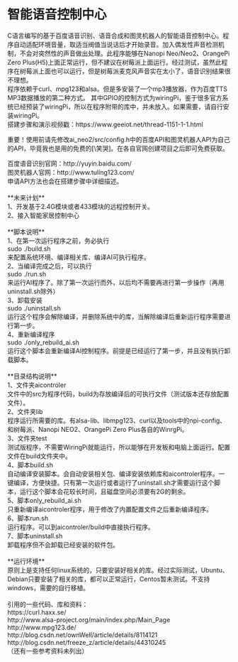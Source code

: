 # 智能语音控制中心
<p>C语言编写的基于百度语音识别、语音合成和图灵机器人的智能语音控制中心。程序自动适配环境音量，取适当阀值当说话后才开始录音。加入偶发性声音检测机制，不会对突然性的声音做出处理。此程序能够在Nanopi Neo/Neo2、OrangePi Zero Plus(H5)上面正常运行，但不建议在树莓派上面运行。经过测试，虽然此程序在树莓派上面也可以运行，但是树莓派麦克风声音实在太小了，语音识别结果很不理想。<br />
程序依赖于curl、mpg123和alsa。但是多安装了一个mp3播放器，作为百度TTS MP3数据播放的第二种方式。
其中GPIO的控制方式为wiringPi，鉴于很多官方系统已经预装了wiringPi，所以在程序附带的库中，并未放入。如果需要，请自行安装wiringPi。<br />
搭建步骤和演示视频戳：https://www.geeiot.net/thread-1151-1-1.html
</p>
<p>重要！使用前请先修改ai_neo2/src/config.h中的百度API和图灵机器人API为自己的API，毕竟我也是用的免费的[\笑哭]。在各自官网创建项目之后即可免费获取。</p>
百度语音识别官网：http://yuyin.baidu.com/<br />
图灵机器人官网：http://www.tuling123.com/<br />
申请API方法也会在搭建步骤中详细描述。<br />
<br />
 **未来计划** <br />
1、开发基于2.4G模块或者433模块的远程控制开关。<br />
2、接入智能家居控制中心<br />
<br />
 **脚本说明** <br />
1、在第一次运行程序之前，务必执行 <br />
sudo ./build.sh<br />
来配置系统环境、编译相关库、编译AI可执行程序。<br />
2、当编译完成之后，可以执行<br />
sudo ./run.sh<br />
来运行AI程序了。除了第一次运行而外，以后均不需要再进行第一步操作（再用uninstall.sh除外）<br />
3、卸载安装<br />
sudo ./uninstall.sh<br />
运行这个程序会解除编译，并删除系统中的库，当解除编译后重新运行程序需要进行第一步。<br />
4、重新编译程序<br />
sudo ./only_rebuild_ai.sh<br />
运行这个脚本会重新编译AI控制程序。前提是已经运行了第一步，并且没有执行卸载脚本。<br />
<br />
 **目录结构说明** <br />
1、文件夹aicontroler<br />
文件中的src为程序代码，build为存放编译后的可执行文件（测试版本还存放配置文件）。<br />
2、文件夹lib<br />
程序运行所需要的库。有alsa-lib、libmpg123、curl以及tools中的npi-config、和树莓派、Nanopi NEO2、OrangePi Zero Plus各自的WinrgPi。<br />
3、文件夹test<br />
测试版程序，不需要WiringPi就能运行，所以能够在开发板和电脑上面运行。配置文件在build文件夹中。<br />
4、脚本build.sh<br />
自动编译安装脚本。会自动安装相关包、编译安装依赖库和aicontroler程序。一键编译，方便快捷。只有第一次运行或者运行了uninstall.sh才需要运行这个脚本，运行这个脚本会花较长时间，且磁盘空间必须要有2G的剩余。<br />
5、脚本only_rebuild_ai.sh<br />
只重新编译aicontroler程序，用于修改了内置配置文件之后重新编译程序。<br />
6、脚本run.sh<br />
运行程序。可以到aicontroler/build中直接执行程序。<br />
7、脚本uninstall.sh<br />
卸载程序但不会卸载已经安装的软件包。<br />
<br />
 **运行环境** <br />
原则上是支持任何linux系统的，只要安装好相关的库。经过实际测试，Ubuntu、Debian只要安装了相关的库，都可以正常运行，Centos暂未测试。不支持windows，需要的自行移植。<br />
<br />
引用的一些代码、库和资料：<br />
https://curl.haxx.se/<br />
http://www.alsa-project.org/main/index.php/Main_Page<br />
http://www.mpg123.de/<br />
http://blog.csdn.net/ownWell/article/details/8114121<br />
http://blog.csdn.net/freeze_z/article/details/44310245<br />
（还有一些参考资料未列出）